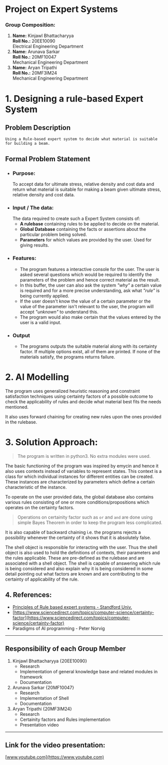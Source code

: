 # Project on Expert Systems
### Group Composition:
1. 
    **Name:** Kinjawl Bhattacharyya  
    **Roll No.:** 20EE10090  
    Electrical Engineering Department
2.  **Name:** Arunava Sarkar  
    **Roll No.:** 20MF10047  
    Mechanical Engineering Department
3.  **Name:** Aryan Tripathi  
    **Roll No.:** 20MF3IM24   
    Mechanical Engineering Department



# 1. Designing a rule-based Expert System
## Problem Description
    Using a Rule-based expert system to decide what material is suitable for building a beam.
## Formal Problem Statement
- ### Purpose:
    To accept data for ultimate stress, relative density and cost data and return what material is suitable for making a beam given ultimate stress, relative density and cost data.
- ### Input / The data: 
    The data required to create such a Expert System consists of:
    - **A rulebase** containing rules to be applied to decide on the material.
    - **Global Database** containing the facts or assertions about the particular problem being solved.
    - **Parameters** for which values are provided by the user. Used for giving results.
- ### Features:
    - The program features a interactive console for the user. The user is asked several questions which would be required to identify the parameters of the problem and hence correct material as the result.
    - In this buffer, the user can also ask the system _"why"_ a certain value is required and for a more precise understanding, ask what _"rule"_ is being currently applied.
    - If the user doesn't know the value of a certain parameter or the value of the parameter isn't relevant to the user, the program will accept _"unknown"_ to understand this.
    - The program would also make certain that the values entered by the user is a valid input.
- ### Output
    - The programs outputs the suitable material along with its certainty factor. If multiple options exist, all of them are printed. If none of the materials satisfy, the programs returns failure.

# 2. AI Modelling
The program uses generalized heuristic reasoning and constraint satisfaction techniques using certainty factors of a possible outcome to check the applicability of rules and decide what material best fits the needs mentioned.

It also uses forward chaining for creating new rules upon the ones provided in the rulebase.


# 3. Solution Approach:

> The program is written in python3. No extra modules were used.

The basic functioning of the program was inspired by emycin and hence it also uses contexts instead of variables to represent states. This context is a class for which individual instances for different entities can be created. These instances are characterized by parameters which define a certain characteristic of the instance.

To operate on the user provided data, the global database also contains various rules consisting of one or more conditions/propositions which operates on the certainty factors.

> Operations on certainity factor such as `or` and `and` are done using simple Bayes Theorem in order to keep the program less complicated.

It is also capable of backward chaining i.e. the programs rejects a possibility whenever the certainty of it shows that it is absolutely false.

The shell object is responsible for interacting with the user. Thus the shell object is also used to hold the definitions of contexts, their parameters and the rules applicable. These are pre-defined as the rulebase and are associated with a shell object.
The shell is capable of answering which rule is being considered and also explain why it is being considered in some detail pointing out what factors are known and are contributing to the certainty of applicability of the rule. 

## 4. References:

- [Principles of Rule based expert systems - Standford Univ.](http://i.stanford.edu/pub/cstr/reports/cs/tr/82/926/CS-TR-82-926.pdf)
- [https://www.sciencedirect.com/topics/computer-science/certainty-factor](https://www.sciencedirect.com/topics/computer-science/certainty-factor)
- Paradigms of AI programming - Peter Norvig

---
## Responsibility of each Group Member
1. Kinjawl Bhattacharyya {20EE10090}
    - Research
    - Implementation of general knowledge base and related modules in framework
    - Documentation
2. Arunava Sarkar {20MF10047}
    - Research
    - Implementation of Shell 
    - Documentation
3. Aryan Tripathi {20MF3IM24}
    - Research
    - Certainity factors and Rules implementation
    - Presentation video

---
## Link for the video presentation:
[www.youtube.com](https://www.youtube.com)
